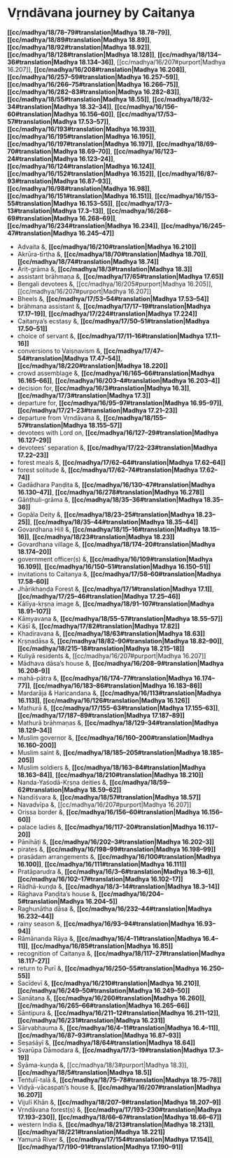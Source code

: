 # Vṛndāvana journey by Caitanya

**[[cc/madhya/18/78–79#translation|Madhya 18.78–79]]**, **[[cc/madhya/18/89#translation|Madhya 18.89]]**, **[[cc/madhya/18/92#translation|Madhya 18.92]]**, **[[cc/madhya/18/128#translation|Madhya 18.128]]**, **[[cc/madhya/18/134–36#translation|Madhya 18.134–36]]**, [[cc/madhya/16/207#purport|Madhya 16.207]], **[[cc/madhya/16/208#translation|Madhya 16.208]]**, **[[cc/madhya/16/257–59#translation|Madhya 16.257–59]]**, **[[cc/madhya/16/266–75#translation|Madhya 16.266–75]]**, **[[cc/madhya/16/282–83#translation|Madhya 16.282–83]]**, **[[cc/madhya/18/55#translation|Madhya 18.55]]**, **[[cc/madhya/18/32–34#translation|Madhya 18.32–34]]**, **[[cc/madhya/16/156–60#translation|Madhya 16.156–60]]**, **[[cc/madhya/17/53–57#translation|Madhya 17.53–57]]**, **[[cc/madhya/16/193#translation|Madhya 16.193]]**, **[[cc/madhya/16/195#translation|Madhya 16.195]]**, **[[cc/madhya/16/197#translation|Madhya 16.197]]**, **[[cc/madhya/18/69–70#translation|Madhya 18.69–70]]**, **[[cc/madhya/16/123–24#translation|Madhya 16.123–24]]**, **[[cc/madhya/16/124#translation|Madhya 16.124]]**, **[[cc/madhya/16/152#translation|Madhya 16.152]]**, **[[cc/madhya/16/87–93#translation|Madhya 16.87–93]]**, **[[cc/madhya/16/98#translation|Madhya 16.98]]**, **[[cc/madhya/16/151#translation|Madhya 16.151]]**, **[[cc/madhya/16/153–55#translation|Madhya 16.153–55]]**, **[[cc/madhya/17/3–13#translation|Madhya 17.3–13]]**, **[[cc/madhya/16/268–69#translation|Madhya 16.268–69]]**, **[[cc/madhya/16/234#translation|Madhya 16.234]]**, **[[cc/madhya/16/245–47#translation|Madhya 16.245–47]]**

* Advaita &, **[[cc/madhya/16/210#translation|Madhya 16.210]]**
* Akrūra-tīrtha &, **[[cc/madhya/18/70#translation|Madhya 18.70]]**, **[[cc/madhya/18/74#translation|Madhya 18.74]]**
* Āriṭ-grāma &, **[[cc/madhya/18/3#translation|Madhya 18.3]]**
* assistant brāhmaṇa &, **[[cc/madhya/17/65#translation|Madhya 17.65]]**
* Bengali devotees &, [[cc/madhya/16/205#purport|Madhya 16.205]], [[cc/madhya/16/207#purport|Madhya 16.207]]
* Bheels &, **[[cc/madhya/17/53–54#translation|Madhya 17.53–54]]**
* brāhmaṇa assistant &, **[[cc/madhya/17/17–19#translation|Madhya 17.17–19]]**, **[[cc/madhya/17/224#translation|Madhya 17.224]]**
* Caitanya’s ecstasy &, **[[cc/madhya/17/50–51#translation|Madhya 17.50–51]]**
* choice of servant &, **[[cc/madhya/17/11–16#translation|Madhya 17.11–16]]**
* conversions to Vaiṣṇavism &, **[[cc/madhya/17/47–54#translation|Madhya 17.47–54]]**, **[[cc/madhya/18/220#translation|Madhya 18.220]]**
* crowd assemblage &, **[[cc/madhya/16/165–66#translation|Madhya 16.165–66]]**, **[[cc/madhya/16/203–4#translation|Madhya 16.203–4]]**
* decision for, **[[cc/madhya/16/3#translation|Madhya 16.3]]**, **[[cc/madhya/17/3#translation|Madhya 17.3]]**
* departure for, **[[cc/madhya/16/95–97#translation|Madhya 16.95–97]]**, **[[cc/madhya/17/21–23#translation|Madhya 17.21–23]]**
* departure from Vṛndāvana &, **[[cc/madhya/18/155–57#translation|Madhya 18.155–57]]**
* devotees with Lord on, **[[cc/madhya/16/127–29#translation|Madhya 16.127–29]]**
* devotees’ separation &, **[[cc/madhya/17/22–23#translation|Madhya 17.22–23]]**
* forest meals &, **[[cc/madhya/17/62–64#translation|Madhya 17.62–64]]**
* forest solitude &, **[[cc/madhya/17/62–74#translation|Madhya 17.62–74]]**
* Gadādhara Paṇḍita &, **[[cc/madhya/16/130–47#translation|Madhya 16.130–47]]**, **[[cc/madhya/16/278#translation|Madhya 16.278]]**
* Gāṅṭhuli-grāma &, **[[cc/madhya/18/35–36#translation|Madhya 18.35–36]]**
* Gopāla Deity &, **[[cc/madhya/18/23–25#translation|Madhya 18.23–25]]**, **[[cc/madhya/18/35–44#translation|Madhya 18.35–44]]**
* Govardhana Hill &, **[[cc/madhya/18/15–16#translation|Madhya 18.15–16]]**, **[[cc/madhya/18/23#translation|Madhya 18.23]]**
* Govardhana village &, **[[cc/madhya/18/174–20#translation|Madhya 18.174–20]]**
* government officer(s) &, **[[cc/madhya/16/109#translation|Madhya 16.109]]**, **[[cc/madhya/16/150–51#translation|Madhya 16.150–51]]**
* invitations to Caitanya &, **[[cc/madhya/17/58–60#translation|Madhya 17.58–60]]**
* Jhārikhaṇḍa Forest &, **[[cc/madhya/17/1#translation|Madhya 17.1]]**, **[[cc/madhya/17/25–46#translation|Madhya 17.25–46]]**
* Kālīya-kṛṣṇa image &, **[[cc/madhya/18/91–107#translation|Madhya 18.91–107]]**
* Kāmyavana &, **[[cc/madhya/18/55–57#translation|Madhya 18.55–57]]**
* Kāśī &, **[[cc/madhya/17/82#translation|Madhya 17.82]]**
* Khadiravana &, **[[cc/madhya/18/63#translation|Madhya 18.63]]**
* Kṛṣṇadāsa &, **[[cc/madhya/18/82–90#translation|Madhya 18.82–90]]**, **[[cc/madhya/18/215–18#translation|Madhya 18.215–18]]**
* Kuliyā residents &, [[cc/madhya/16/207#purport|Madhya 16.207]]
* Mādhava dāsa’s house &, **[[cc/madhya/16/208–9#translation|Madhya 16.208–9]]**
* mahā-pātra &, **[[cc/madhya/16/174–77#translation|Madhya 16.174–77]]**, **[[cc/madhya/16/183–86#translation|Madhya 16.183–86]]**
* Mardarāja & Haricandana &, **[[cc/madhya/16/113#translation|Madhya 16.113]]**, **[[cc/madhya/16/126#translation|Madhya 16.126]]**
* Mathurā &, **[[cc/madhya/17/155–63#translation|Madhya 17.155–63]]**, **[[cc/madhya/17/187–89#translation|Madhya 17.187–89]]**
* Mathurā brāhmaṇas &, **[[cc/madhya/18/129–34#translation|Madhya 18.129–34]]**
* Muslim governor &, **[[cc/madhya/16/160–200#translation|Madhya 16.160–200]]**
* Muslim saint &, **[[cc/madhya/18/185–205#translation|Madhya 18.185–205]]**
* Muslim soldiers &, **[[cc/madhya/18/163–84#translation|Madhya 18.163–84]]**, **[[cc/madhya/18/210#translation|Madhya 18.210]]**
* Nanda-Yaśodā-Kṛṣṇa deities &, **[[cc/madhya/18/59–62#translation|Madhya 18.59–62]]**
* Nandīśvara &, **[[cc/madhya/18/57#translation|Madhya 18.57]]**
* Navadvīpa &, [[cc/madhya/16/207#purport|Madhya 16.207]]
* Orissa border &, **[[cc/madhya/16/156–60#translation|Madhya 16.156–60]]**
* palace ladies &, **[[cc/madhya/16/117–20#translation|Madhya 16.117–20]]**
* Pānihāṭi &, **[[cc/madhya/16/202–3#translation|Madhya 16.202–3]]**
* pirates &, **[[cc/madhya/16/198–99#translation|Madhya 16.198–99]]**
* prasādam arrangements &, **[[cc/madhya/16/100#translation|Madhya 16.100]]**, **[[cc/madhya/16/111#translation|Madhya 16.111]]**
* Pratāparudra &, **[[cc/madhya/16/3–6#translation|Madhya 16.3–6]]**, **[[cc/madhya/16/102–17#translation|Madhya 16.102–17]]**
* Rādhā-kuṇḍa &, **[[cc/madhya/18/3–14#translation|Madhya 18.3–14]]**
* Rāghava Paṇḍita’s house &, **[[cc/madhya/16/204–5#translation|Madhya 16.204–5]]**
* Raghunātha dāsa &, **[[cc/madhya/16/232–44#translation|Madhya 16.232–44]]**
* rainy season &, **[[cc/madhya/16/93–94#translation|Madhya 16.93–94]]**
* Rāmānanda Rāya &, **[[cc/madhya/16/4–11#translation|Madhya 16.4–11]]**, **[[cc/madhya/16/85#translation|Madhya 16.85]]**
* recognition of Caitanya &, **[[cc/madhya/18/117–27#translation|Madhya 18.117–27]]**
* return to Purī &, **[[cc/madhya/16/250–55#translation|Madhya 16.250–55]]**
* Śacīdevī &, **[[cc/madhya/16/210#translation|Madhya 16.210]]**, **[[cc/madhya/16/249–50#translation|Madhya 16.249–50]]**
* Sanātana &, **[[cc/madhya/16/260#translation|Madhya 16.260]]**, **[[cc/madhya/16/265–66#translation|Madhya 16.265–66]]**
* Śāntipura &, **[[cc/madhya/16/211–12#translation|Madhya 16.211–12]]**, **[[cc/madhya/16/231#translation|Madhya 16.231]]**
* Sārvabhauma &, **[[cc/madhya/16/4–11#translation|Madhya 16.4–11]]**, **[[cc/madhya/16/87–93#translation|Madhya 16.87–93]]**
* Śeṣaśāyī &, **[[cc/madhya/18/64#translation|Madhya 18.64]]**
* Svarūpa Dāmodara &, **[[cc/madhya/17/3–19#translation|Madhya 17.3–19]]**
* Śyāma-kuṇḍa &, [[cc/madhya/18/3#purport|Madhya 18.3]], **[[cc/madhya/18/5#translation|Madhya 18.5]]**
* Teṅtulī-talā &, **[[cc/madhya/18/75–78#translation|Madhya 18.75–78]]**
* Vidyā-vācaspati’s house &, **[[cc/madhya/16/207#translation|Madhya 16.207]]**
* Vijulī Khān &, **[[cc/madhya/18/207–9#translation|Madhya 18.207–9]]**
* Vṛndāvana forest(s) &, **[[cc/madhya/17/193–230#translation|Madhya 17.193–230]]**, **[[cc/madhya/18/66–67#translation|Madhya 18.66–67]]**
* western India &, **[[cc/madhya/18/213#translation|Madhya 18.213]]**, **[[cc/madhya/18/221#translation|Madhya 18.221]]**
* Yamunā River &, **[[cc/madhya/17/154#translation|Madhya 17.154]]**, **[[cc/madhya/17/190–91#translation|Madhya 17.190–91]]**
